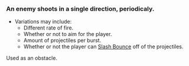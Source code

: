 ### An enemy shoots in a single direction, periodicaly.

- Variations may include:
	- Different rate of fire.
	- Whether or not to aim for the player.
	- Amount of projectiles per burst.
	- Whether or not the player can [Slash Bounce](../../../../Player%20Character/Ultion/Abilities/Slash.md) off of the projectiles.

Used as an obstacle.
